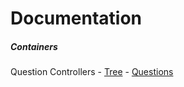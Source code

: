 # Documentation

##### Containers
Question Controllers
    - [Tree]
    - [Questions]


[Tree]: <https://github.com/iamacup/choice/blob/master/docs/TREE.md>
[Questions]: <https://github.com/iamacup/choice/blob/master/docs/QUESTIONS.md>